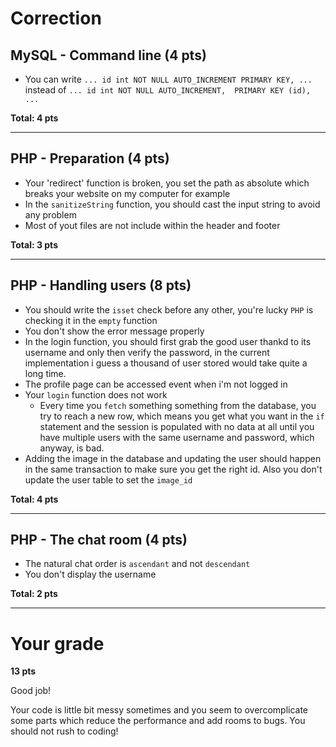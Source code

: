 # Correction

## MySQL - Command line (4 pts)

- You can write `... id int NOT NULL AUTO_INCREMENT PRIMARY KEY, ...` instead of `... id int NOT NULL AUTO_INCREMENT,  PRIMARY KEY (id), ...`

**Total: 4 pts**

----
## PHP - Preparation (4 pts)

- Your 'redirect' function is broken, you set the path as absolute which breaks your website on my computer for example
- In the `sanitizeString` function, you should cast the input string to avoid any problem
- Most of yout files are not include within the header and footer

**Total: 3 pts**

----
## PHP - Handling users (8 pts)

- You should write the `isset` check before any other, you're lucky `PHP` is checking it in the `empty` function
- You don't show the error message properly
- In the login function, you should first grab the good user thankd to its username and only then verify the password, in the current implementation i guess a thousand of user stored would take quite a long time.
- The profile page can be accessed event when i'm not logged in
- Your `login` function does not work
  - Every time you `fetch` something something from the database, you try to reach a new row, which means you get what you want in the `if` statement and the session is populated with no data at all until you have multiple users with the same username and password, which anyway, is bad.
- Adding the image in the database and updating the user should happen in the same transaction to make sure you get the right id. Also you don't update the user table to set the `image_id`

**Total: 4 pts**

----
## PHP - The chat room (4 pts)

- The natural chat order is `ascendant` and not `descendant`
- You don't display the username


**Total: 2 pts**

----
# Your grade
**13 pts**

Good job!

Your code is little bit messy sometimes and you seem to overcomplicate some parts which reduce the performance and add rooms to bugs. You should not rush to coding!